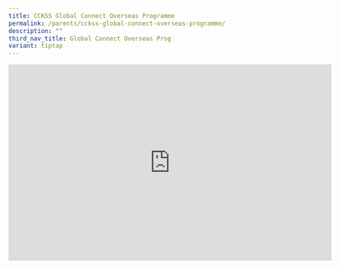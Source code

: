 ```yaml
---
title: CCKSS Global Connect Overseas Programme
permalink: /parents/cckss-global-connect-overseas-programme/
description: ""
third_nav_title: Global Connect Overseas Prog
variant: tiptap
---
```

<div class="iframe-wrapper">
<iframe height="389" width="640" allowfullscreen="true" frameborder="0" src="https://docs.google.com/presentation/d/e/2PACX-1vScfrAM4vdEePhncDKnXF2p_rc_Fdl9G7umBM6YAECW1DD7a0PF5routbV0v8XalQ/embed?start=true&amp;loop=true&amp;delayms=3000"></iframe>
</div>
<p></p>